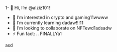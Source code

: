 1- 👋 Hi, I’m @alziz101!
- 👀 I’m interested in crypto and gaming11wwww
- 🌱 I’m currently learning dadaw!!!11
- 💞️ I’m looking to collaborate on NFTewd1adsadw
- ⚡ Fun fact: .. FINALLYa1
<!---aaaad
alziz101/alziz101 is a ✨ special ✨ repository be1cause its `README.md` (this file) appears on your GitHub profile.
You can click the Preview link to take a look at your changes.!
--->asd
